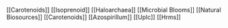 [[Carotenoids]]
[[Isoprenoid]]
[[Haloarchaea]]
[[Microbial Blooms]]
[[Natural Biosources]]
[[Carotenoids]]
[[Azospirillum]]
[[Uplc]]
[[Hrms]]
